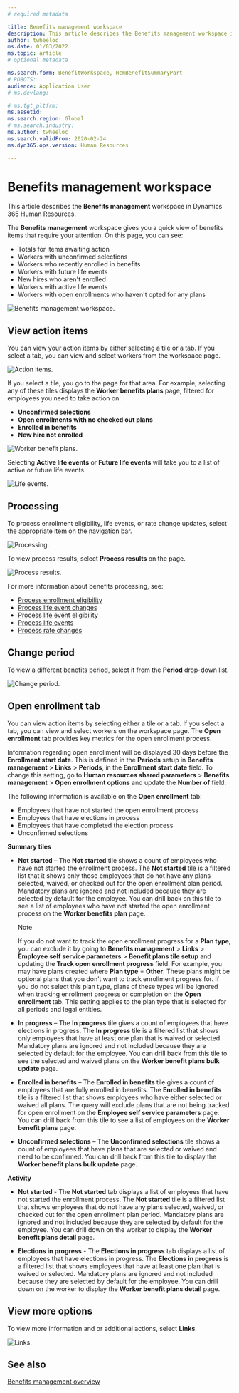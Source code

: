 ```yaml
---
# required metadata

title: Benefits management workspace
description: This article describes the Benefits management workspace in Dynamics 365 Human Resources.
author: twheeloc
ms.date: 01/03/2022
ms.topic: article
# optional metadata

ms.search.form: BenefitWorkspace, HcmBenefitSummaryPart
# ROBOTS: 
audience: Application User
# ms.devlang: 

# ms.tgt_pltfrm: 
ms.assetid: 
ms.search.region: Global
# ms.search.industry: 
ms.author: twheeloc
ms.search.validFrom: 2020-02-24
ms.dyn365.ops.version: Human Resources

---
```


# Benefits management workspace

This article describes the **Benefits management** workspace in Dynamics 365 Human Resources.

The **Benefits management** workspace gives you a quick view of benefits items that require your attention. On this page, you can see:

- Totals for items awaiting action
- Workers with unconfirmed selections
- Workers who recently enrolled in benefits
- Workers with future life events
- New hires who aren't enrolled
- Workers with active life events
- Workers with open enrollments who haven't opted for any plans

![Benefits management workspace.](./media/hr-benefits-management-workspace.png)

## View action items

You can view your action items by either selecting a tile or a tab. If you select a tab, you can view and select workers from the workspace page.

![Action items.](./media/hr-benefits-management-workspace-action-items.png)

If you select a tile, you go to the page for that area. For example, selecting any of these tiles displays the **Worker benefits plans** page, filtered for employees you need to take action on:

- **Unconfirmed selections**
- **Open enrollments with no checked out plans**
- **Enrolled in benefits**
- **New hire not enrolled**

![Worker benefit plans.](./media/hr-benefits-management-workspace-plans.png)

Selecting **Active life events** or **Future life events** will take you to a list of active or future life events.

![Life events.](./media/hr-benefits-management-workspace-life-events.png)

## Processing

To process enrollment eligibility, life events, or rate change updates, select the appropriate item on the navigation bar.

![Processing.](./media/hr-benefits-management-workspace-processing.png)

To view process results, select **Process results** on the page.

![Process results.](./media/hr-benefits-management-workspace-process-results.png)

For more information about benefits processing, see:

- [Process enrollment eligibility](hr-benefits-process-enrollment-eligibility.md)
- [Process life event changes](hr-benefits-process-life-event-changes.md)
- [Process life event eligibility](hr-benefits-process-life-event-eligibility.md)
- [Process life events](hr-benefits-process-life-events.md)
- [Process rate changes](hr-benefits-process-rate-changes.md)

## Change period

To view a different benefits period, select it from the **Period** drop-down list.

![Change period.](./media/hr-benefits-management-workspace-period.png)


## Open enrollment tab

You can view action items by selecting either a tile or a tab. If you select a tab, you can view and select workers on the workspace page.
The **Open enrollment** tab provides key metrics for the open enrollment process. 

Information regarding open enrollment will be displayed 30 days before the **Enrollment start date**. This is defined in the **Periods** setup in **Benefits management** > **Links** > **Periods**, in the **Enrollment start date** field.  To change this setting, go to **Human resources shared parameters** > **Benefits management** > **Open enrollment options** and update the **Number of** field.  

The following information is available on the **Open enrollment** tab:
 - Employees that have not started the open enrollment process
 - Employees that have elections in process
 - Employees that have completed the election process
 - Unconfirmed selections

**Summary tiles**

- **Not started** – The **Not started** tile shows a count of employees who have not started the enrollment process. The **Not started** tile is a filtered list that it shows only those employees that do not have any plans selected, waived, or checked out for the open enrollment plan period. Mandatory plans are ignored and not included because they are selected by default for the employee.  You can drill back on this tile to see a list of employees who have not started the open enrollment process on the **Worker benefits plan** page.

  > [!NOTE]
  > If you do not want to track the open enrollment progress for a **Plan type**, you can exclude it by going to **Benefits management** > **Links** > **Employee self service parameters** > **Benefit plans tile setup** and updating the **Track open enrollment progress** field.  For example, you may have plans created where **Plan type** = **Other**. These plans might be optional plans that you don’t want to track enrollment progress for. If you do not select this plan type, plans of these types will be ignored when tracking enrollment progress or completion on the **Open enrollment** tab. This setting applies to the plan type that is selected for all periods and legal entities.

- **In progress** – The **In progress** tile gives a count of employees that have elections in progress. The **In progress** tile is a filtered list that shows only employees that have at least one plan that is waived or selected. Mandatory plans are ignored and not included because they are selected by default for the employee. You can drill back from this tile to see the selected and waived plans on the **Worker benefit plans bulk update** page.

- **Enrolled in benefits** – The **Enrolled in benefits** tile gives a count of employees that are fully enrolled in benefits. The **Enrolled in benefits** tile is a filtered list that shows employees who have either selected or waived all plans. The query will exclude plans that are not being tracked for open enrollment on the **Employee self service parameters** page. You can drill back from this tile to see a list of employees on the **Worker benefit plans** page.

- **Unconfirmed selections** – The **Unconfirmed selections** tile shows a count of employees that have plans that are selected or waived and need to be confirmed. You can drill back from this tile to display the **Worker benefit plans bulk update** page.

**Activity**

- **Not started** - The **Not started** tab displays a list of employees that have not started the enrollment process. The **Not started** tile is a filtered list that shows  employees that do not have any plans selected, waived, or checked out for the open enrollment plan period. Mandatory plans are ignored and not included because they are selected by default for the employee. You can drill down on the worker to display the **Worker benefit plans detail** page.

- **Elections in progress** - The **Elections in progress** tab displays a list of employees that have elections in progress. The **Elections in progress** is a filtered list that shows employees that have at least one plan that is waived or selected. Mandatory plans are ignored and not included because they are selected by default for the employee. You can drill down on the worker to display the **Worker benefit plans detail** page.

## View more options

To view more information and or additional actions, select **Links**.

![Links.](./media/hr-benefits-management-workspace-links.png)

## See also

[Benefits management overview](hr-benefits-management-overview.md)
